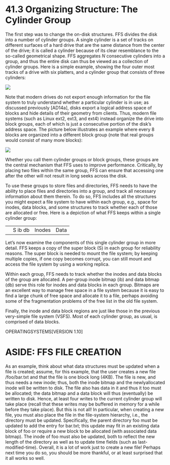 # 41.3 Organizing Structure: The Cylinder Group  

The first step was to change the on-disk structures. FFS divides the disk into a number of cylinder groups. A single cylinder is a set of tracks on different surfaces of a hard drive that are the same distance from the center of the drive; it is called a cylinder because of its clear resemblance to the so-called geometrical shape. FFS aggregates $N$ consecutive cylinders into a group, and thus the entire disk can thus be viewed as a collection of cylinder groups. Here is a simple example, showing the four outer most tracks of a drive with six platters, and a cylinder group that consists of three cylinders:  

![](images/679c94b25cc85a772aa1bc4eba05804c71fcaa04edd49ce4aa4c071f495a44d4.jpg)  

Note that modern drives do not export enough information for the file system to truly understand whether a particular cylinder is in use; as discussed previously [AD14a], disks export a logical address space of blocks and hide details of their geometry from clients. Thus, modern file systems (such as Linux ext2, ext3, and ext4) instead organize the drive into block groups, each of which is just a consecutive portion of the disk’s address space. The picture below illustrates an example where every 8 blocks are organized into a different block group (note that real groups would consist of many more blocks):  

![](images/f9a1c6055d8f6addbd75344e74f3e806becd6943d2ec03fde1060361831ad320.jpg)  

Whether you call them cylinder groups or block groups, these groups are the central mechanism that FFS uses to improve performance. Critically, by placing two files within the same group, FFS can ensure that accessing one after the other will not result in long seeks across the disk.  

To use these groups to store files and directories, FFS needs to have the ability to place files and directories into a group, and track all necessary information about them therein. To do so, FFS includes all the structures you might expect a file system to have within each group, e.g., space for inodes, data blocks, and some structures to track whether each of those are allocated or free. Here is a depiction of what FFS keeps within a single cylinder group:  

<html><body><table><tr><td></td><td>S ib db</td><td>Inodes</td><td>Data</td></tr></table></body></html>  

Let’s now examine the components of this single cylinder group in more detail. FFS keeps a copy of the super block (S) in each group for reliability reasons. The super block is needed to mount the file system; by keeping multiple copies, if one copy becomes corrupt, you can still mount and access the file system by using a working replica.  

Within each group, FFS needs to track whether the inodes and data blocks of the group are allocated. A per-group inode bitmap (ib) and data bitmap (db) serve this role for inodes and data blocks in each group. Bitmaps are an excellent way to manage free space in a file system because it is easy to find a large chunk of free space and allocate it to a file, perhaps avoiding some of the fragmentation problems of the free list in the old file system.  

Finally, the inode and data block regions are just like those in the previous very-simple file system (VSFS). Most of each cylinder group, as usual, is comprised of data blocks.  

OPERATINGSYSTEMS[VERSION 1.10]  

# ASIDE: FFS FILE CREATION  

As an example, think about what data structures must be updated when a file is created; assume, for this example, that the user creates a new file /foo/bar.txt and that the file is one block long (4KB). The file is new, and thus needs a new inode; thus, both the inode bitmap and the newlyallocated inode will be written to disk. The file also has data in it and thus it too must be allocated; the data bitmap and a data block will thus (eventually) be written to disk. Hence, at least four writes to the current cylinder group will take place (recall that these writes may be buffered in memory for a while before they take place). But this is not all! In particular, when creating a new file, you must also place the file in the file-system hierarchy, i.e., the directory must be updated. Specifically, the parent directory foo must be updated to add the entry for bar.txt; this update may fit in an existing data block of foo or require a new block to be allocated (with associated data bitmap). The inode of foo must also be updated, both to reflect the new length of the directory as well as to update time fields (such as last-modified-time). Overall, it is a lot of work just to create a new file! Perhaps next time you do so, you should be more thankful, or at least surprised that it all works so well.  

